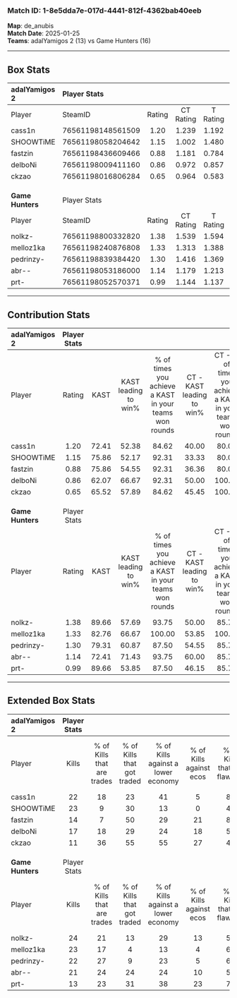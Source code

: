 ### Match ID: 1-8e5dda7e-017d-4441-812f-4362bab40eeb  
**Map**: de_anubis  
**Match Date**: 2025-01-25  
**Teams**: adalYamigos 2 (13) vs Game Hunters (16)  

---  

## Box Stats  

| **adalYamigos 2** | Player Stats      |        |           |          |       |      |       |         |        |      |     |
| :- | :- | :-: | :-: | :-: | :-: | :-: | :-: | :-: | :-: | :-: | :-: |
| Player            | SteamID           | Rating | CT Rating | T Rating | KAST  | ADR  | Kills | Assists | Deaths | K/D  | HS% |
| cass1n            | 76561198148561509 |  1.20  |   1.239   |  1.192   | 72.41 | 67.3 |  22   |    3    |   15   | 1.47 | 27  |
| SHOOWTiME         | 76561198058204642 |  1.15  |   1.002   |  1.480   | 75.86 | 73.9 |  23   |    5    |   22   | 1.05 | 52  |
| fastzin           | 76561198436609466 |  0.88  |   1.181   |  0.784   | 75.86 | 67.6 |  14   |    6    |   21   | 0.67 | 57  |
| delboNi           | 76561198009411160 |  0.86  |   0.972   |  0.857   | 62.07 | 68.3 |  17   |    6    |   22   | 0.77 | 52  |
| ckzao             | 76561198016806284 |  0.65  |   0.964   |  0.583   | 65.52 | 58.0 |  11   |   10    |   24   | 0.46 | 45  |
|                   |                   |        |           |          |       |      |       |         |        |      |     |
|                   |                   |        |           |          |       |      |       |         |        |      |     |
|                   |                   |        |           |          |       |      |       |         |        |      |     |
| **Game Hunters**  | Player Stats      |        |           |          |       |      |       |         |        |      |     |
| Player            | SteamID           | Rating | CT Rating | T Rating | KAST  | ADR  | Kills | Assists | Deaths | K/D  | HS% |
| nolkz-            | 76561198800332820 |  1.38  |   1.539   |  1.594   | 89.66 | 80.3 |  24   |    6    |   18   | 1.33 | 58  |
| melloz1ka         | 76561198240876808 |  1.33  |   1.313   |  1.388   | 82.76 | 72.2 |  23   |    7    |   15   | 1.53 | 34  |
| pedrinzy-         | 76561198839384420 |  1.30  |   1.416   |  1.369   | 79.31 | 93.0 |  22   |   11    |   18   | 1.22 | 63  |
| abr--             | 76561198053186000 |  1.14  |   1.179   |  1.213   | 72.41 | 69.7 |  21   |    4    |   17   | 1.24 | 47  |
| prt-              | 76561198052570371 |  0.99  |   1.144   |  1.137   | 89.66 | 68.3 |  13   |   10    |   20   | 0.65 | 46  |
---  

## Contribution Stats  

| **adalYamigos 2** | Player Stats |       |                      |                                                        |                           |                                                             |                          |                                                            |
| :- | :-: | :-: | :-: | :-: | :-: | :-: | :-: | :-: |
| Player            |    Rating    | KAST  | KAST leading to win% | % of times you achieve a KAST in your teams won rounds | CT - KAST leading to win% | CT - % of times you achieve a KAST in your teams won rounds | T - KAST leading to win% | T - % of times you achieve a KAST in your teams won rounds |
| cass1n            |     1.20     | 72.41 |        52.38         |                         84.62                          |           40.00           |                            80.00                            |          63.64           |                           87.50                            |
| SHOOWTiME         |     1.15     | 75.86 |        52.17         |                         92.31                          |           33.33           |                            80.00                            |          72.73           |                           100.00                           |
| fastzin           |     0.88     | 75.86 |        54.55         |                         92.31                          |           36.36           |                            80.00                            |          72.73           |                           100.00                           |
| delboNi           |     0.86     | 62.07 |        66.67         |                         92.31                          |           50.00           |                           100.00                            |          87.50           |                           87.50                            |
| ckzao             |     0.65     | 65.52 |        57.89         |                         84.62                          |           45.45           |                           100.00                            |          75.00           |                           75.00                            |
|                   |              |       |                      |                                                        |                           |                                                             |                          |                                                            |
|                   |              |       |                      |                                                        |                           |                                                             |                          |                                                            |
|                   |              |       |                      |                                                        |                           |                                                             |                          |                                                            |
| **Game Hunters**  | Player Stats |       |                      |                                                        |                           |                                                             |                          |                                                            |
| Player            |    Rating    | KAST  | KAST leading to win% | % of times you achieve a KAST in your teams won rounds | CT - KAST leading to win% | CT - % of times you achieve a KAST in your teams won rounds | T - KAST leading to win% | T - % of times you achieve a KAST in your teams won rounds |
| nolkz-            |     1.38     | 89.66 |        57.69         |                         93.75                          |           50.00           |                            85.71                            |          64.29           |                           100.00                           |
| melloz1ka         |     1.33     | 82.76 |        66.67         |                         100.00                         |           53.85           |                           100.00                            |          81.82           |                           100.00                           |
| pedrinzy-         |     1.30     | 79.31 |        60.87         |                         87.50                          |           54.55           |                            85.71                            |          66.67           |                           88.89                            |
| abr--             |     1.14     | 72.41 |        71.43         |                         93.75                          |           60.00           |                            85.71                            |          81.82           |                           100.00                           |
| prt-              |     0.99     | 89.66 |        53.85         |                         87.50                          |           46.15           |                            85.71                            |          61.54           |                           88.89                            |
---  

## Extended Box Stats  

| **adalYamigos 2** | Player Stats |                            |                            |                                    |                         |                              |                                 |        |                             |                                     |                          |                               |                            |
| :- | :-: | :-: | :-: | :-: | :-: | :-: | :-: | :-: | :-: | :-: | :-: | :-: | :-: |
| Player            |    Kills     | % of Kills that are trades | % of Kills that got traded | % of Kills against a lower economy | % of Kills against ecos | % of Kills that are flawless | % of Kills that are close duels | Deaths | % of Deaths that get traded | % of Deaths against a lower economy | % of Deaths against ecos | % of Deaths that are flawless | % of Deaths that are close |
| cass1n            |      22      |             18             |             23             |                 41                 |            5            |              82              |                9                |   15   |              7              |                 13                  |            0             |              80               |             0              |
| SHOOWTiME         |      23      |             9              |             30             |                 13                 |            0            |              43              |                9                |   22   |             18              |                 14                  |            0             |              68               |             5              |
| fastzin           |      14      |             7              |             50             |                 29                 |           21            |              86              |                7                |   21   |             24              |                 19                  |            0             |              52               |             5              |
| delboNi           |      17      |             18             |             29             |                 24                 |           18            |              53              |                6                |   22   |             14              |                 18                  |            0             |              55               |             5              |
| ckzao             |      11      |             36             |             55             |                 55                 |           27            |              45              |               18                |   24   |             13              |                 21                  |            8             |              54               |             17             |
|                   |              |                            |                            |                                    |                         |                              |                                 |        |                             |                                     |                          |                               |                            |
|                   |              |                            |                            |                                    |                         |                              |                                 |        |                             |                                     |                          |                               |                            |
|                   |              |                            |                            |                                    |                         |                              |                                 |        |                             |                                     |                          |                               |                            |
| **Game Hunters**  | Player Stats |                            |                            |                                    |                         |                              |                                 |        |                             |                                     |                          |                               |                            |
| Player            |    Kills     | % of Kills that are trades | % of Kills that got traded | % of Kills against a lower economy | % of Kills against ecos | % of Kills that are flawless | % of Kills that are close duels | Deaths | % of Deaths that get traded | % of Deaths against a lower economy | % of Deaths against ecos | % of Deaths that are flawless | % of Deaths that are close |
| nolkz-            |      24      |             21             |             13             |                 29                 |           13            |              50              |                8                |   18   |             61              |                 22                  |            11            |              72               |             6              |
| melloz1ka         |      23      |             17             |             4              |                 13                 |            4            |              61              |                0                |   15   |              7              |                 20                  |            7             |              73               |             0              |
| pedrinzy-         |      22      |             27             |             9              |                 23                 |            5            |              64              |                9                |   18   |             28              |                 17                  |            11            |              61               |             11             |
| abr--             |      21      |             24             |             24             |                 24                 |           10            |              57              |                5                |   17   |             24              |                 12                  |            0             |              59               |             18             |
| prt-              |      13      |             23             |             31             |                 38                 |           23            |              77              |               15                |   20   |             40              |                 15                  |            5             |              50               |             10             |
